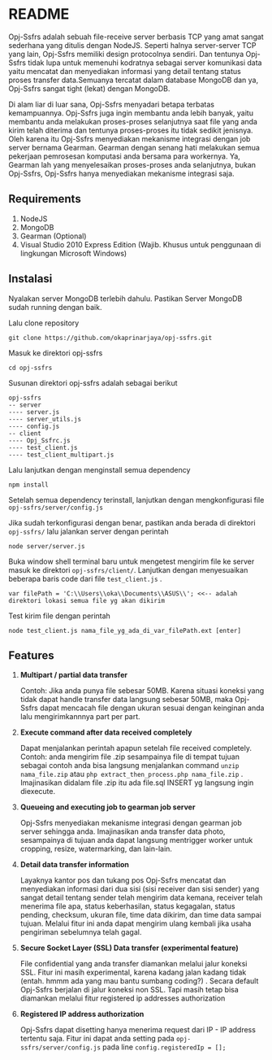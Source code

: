 README
======

Opj-Ssfrs adalah sebuah file-receive server berbasis TCP yang amat sangat sederhana yang ditulis dengan NodeJS. Seperti halnya server-server TCP yang lain, Opj-Ssfrs memiliki design protocolnya sendiri. Dan tentunya Opj-Ssfrs tidak lupa untuk memenuhi kodratnya sebagai server komunikasi data yaitu mencatat dan menyediakan informasi yang detail tentang status proses transfer data.Semuanya tercatat dalam database MongoDB dan ya, Opj-Ssfrs sangat tight (lekat) dengan MongoDB.

Di alam liar di luar sana, Opj-Ssfrs menyadari betapa terbatas kemampuannya. Opj-Ssfrs juga ingin membantu anda lebih banyak, yaitu membantu anda melakukan proses-proses selanjutnya saat file yang anda kirim telah diterima dan tentunya proses-proses itu tidak sedikit jenisnya. Oleh karena itu Opj-Ssfrs menyediakan mekanisme integrasi dengan job server bernama Gearman. Gearman dengan senang hati melakukan semua pekerjaan pemrosesan komputasi anda bersama para workernya. Ya, Gearman lah yang menyelesaikan proses-proses anda selanjutnya, bukan Opj-Ssfrs, Opj-Ssfrs hanya menyediakan mekanisme integrasi saja.

Requirements
------------
1. NodeJS
2. MongoDB
3. Gearman (Optional)
4. Visual Studio 2010 Express Edition (Wajib. Khusus untuk penggunaan di lingkungan Microsoft Windows)

Instalasi
---------
Nyalakan server MongoDB terlebih dahulu. Pastikan Server MongoDB sudah running dengan baik.

Lalu clone repository 

    git clone https://github.com/okaprinarjaya/opj-ssfrs.git

Masuk ke direktori opj-ssfrs

    cd opj-ssfrs

Susunan direktori opj-ssfrs adalah sebagai berikut

    opj-ssfrs
    -- server
    ---- server.js
    ---- server_utils.js
    ---- config.js
    -- client
    ---- Opj_Ssfrc.js
    ---- test_client.js
    ---- test_client_multipart.js

Lalu lanjutkan dengan menginstall semua dependency

    npm install

Setelah semua dependency terinstall, lanjutkan dengan mengkonfigurasi file `opj-ssfrs/server/config.js`

Jika sudah terkonfigurasi dengan benar, pastikan anda berada di direktori `opj-ssfrs/` lalu jalankan server dengan perintah

    node server/server.js

Buka window shell terminal baru untuk mengetest mengirim file ke server masuk ke direktori `opj-ssfrs/client/`.
Lanjutkan dengan menyesuaikan beberapa baris code dari file `test_client.js` . 

    var filePath = 'C:\\Users\\oka\\Documents\\ASUS\\'; <<-- adalah direktori lokasi semua file yg akan dikirim

Test kirim file dengan perintah

    node test_client.js nama_file_yg_ada_di_var_filePath.ext [enter]
    
Features
--------
1. **Multipart / partial data transfer**

   Contoh: Jika anda punya file sebesar 50MB. Karena situasi koneksi yang tidak dapat handle transfer data langsung 
   sebesar 50MB, maka Opj-Ssfrs dapat mencacah file dengan ukuran sesuai dengan keinginan anda lalu mengirimkannnya 
   part per part.
   
2. **Execute command after data received completely**
   
   Dapat menjalankan perintah apapun setelah file received completely. Contoh: anda mengirim file .zip sesampainya file 
   di tempat tujuan sebagai contoh anda bisa langsung menjalankan command `unzip nama_file.zip` 
   atau `php extract_then_process.php nama_file.zip` . Imajinasikan didalam file .zip itu ada file.sql INSERT yg
   langsung ingin diexecute.

3. **Queueing and executing job to gearman job server**

   Opj-Ssfrs menyediakan mekanisme integrasi dengan gearman job server sehingga anda. Imajinasikan anda transfer data
   photo, sesampainya di tujuan anda dapat langsung mentrigger worker untuk cropping, resize, watermarking, dan
   lain-lain.
   
4. **Detail data transfer information**

   Layaknya kantor pos dan tukang pos Opj-Ssfrs mencatat dan menyediakan informasi dari dua sisi (sisi receiver dan sisi
   sender) yang sangat detail tentang sender telah mengirim data kemana, receiver telah menerima file apa, status
   keberhasilan, status kegagalan, status pending, checksum, ukuran file, time data dikirim, dan time data sampai
   tujuan. Melalui fitur ini anda dapat mengirim ulang kembali jika usaha pengiriman sebelumnya telah gagal.
   
5. **Secure Socket Layer (SSL) Data transfer (experimental feature)**

   File confidential yang anda transfer diamankan melalui jalur koneksi SSL. Fitur ini masih experimental, karena kadang
   jalan kadang tidak (entah. hmmm ada yang mau bantu sumbang coding?) . Secara default Opj-Ssfrs berjalan di jalur 
   koneksi non SSL. Tapi masih tetap bisa diamankan melalui fitur registered ip addresses authorization
   
   
6. **Registered IP address authorization**

   Opj-Ssfrs dapat disetting hanya menerima request dari IP - IP address tertentu saja. Fitur ini dapat anda setting 
   pada `opj-ssfrs/server/config.js` pada line `config.registeredIp = [];`



